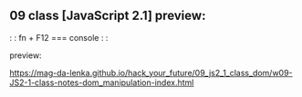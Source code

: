 ## 09 class [JavaScript 2.1] preview:

: : fn + F12 === console : : 

preview: 

https://mag-da-lenka.github.io/hack_your_future/09_js2_1_class_dom/w09-JS2-1-class-notes-dom_manipulation-index.html